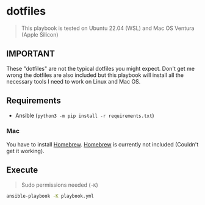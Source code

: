 # dotfiles

> This playbook is tested on Ubuntu 22.04 (WSL) and Mac OS Ventura (Apple Silicon)

## IMPORTANT

These "dotfiles" are not the typical dotfiles you might expect.
Don't get me wrong the dotfiles are also included but this playbook will install all the necessary tools I need to work on Linux and Mac OS.

## Requirements

- Ansible (`python3 -m pip install -r requirements.txt`)

### Mac

You have to install [Homebrew](https://brew.sh). [Homebrew](https://brew.sh) is currently not included (Couldn't get it working).

## Execute

> Sudo permissions needed (`-K`)

```sh
ansible-playbook -K playbook.yml
```

